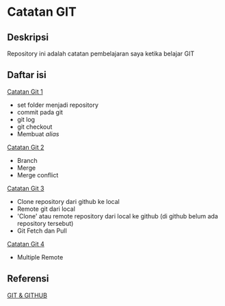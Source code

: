 # Catatan GIT

## Deskripsi

Repository ini adalah catatan pembelajaran saya ketika belajar GIT

## Daftar isi

[Catatan Git 1](catatan-git-1.md)

- set folder menjadi repository
- commit pada git
- git log
- git checkout
- Membuat *alias*

[Catatan Git 2](catatan-git-2.md)

- Branch
- Merge
- Merge conflict

[Catatan Git 3](catatan-git-3.md)

- Clone repository dari github ke local
- Remote git dari local
- 'Clone' atau remote repository dari local ke github (di github belum ada repository tersebut)
- Git Fetch dan Pull

[Catatan Git 4](catatan-git-4.md)

- Multiple Remote

## Referensi

[GIT & GITHUB](https://www.youtube.com/playlist?list=PLFIM0718LjIVknj6sgsSceMqlq242-jNf)
